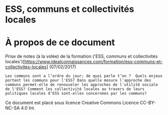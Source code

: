 # ESS, communs et collectivités locales

# À propos de ce document

Prise de notes (à la volée) de la formation ('ESS, communs et collectivités locales')[https://www.idealconnaissances.com/formation/ess-communs-et-collectivites-locales] (07/02/2017)

    Les communs sont a l’ordre du jour; de quoi parle t’on ?  Quels enjeux portent les communs pour l'ESS? Dans quelle mesure l'approche des communs permet-elle de renouveler les approches de l'utilité sociale de l'ESS? Comment les collectivité locales au travers de leurs politiques locales d’ESS sont-elles concernées par les communs?

Ce document est placé sous licence Creative Commons Licence CC-BY-NC-SA 4.0 Int. 
